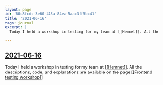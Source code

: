 ```yaml
---
layout: page
id: '60c8fcdc-3e60-443a-84ea-5aac3ff5bc41'
title: '2021-06-16'
tags: journal
excerpt: |
  Today I held a workshop in testing for my team at [[Hemnet]]. All the descriptions, code, and explanations are available on the page [[Frontend testing workshop]]

---
```

  
<h2 class="text-3xl font-semibold mb-4"><a class="rounded-sm focus:outline-none focus:ring-2 focus:ring-offset-2 dark:focus:ring-offset-gray-900 dark:focus:ring-pink-400 focus:ring-pink-700" href="/journals/2021-06-16">2021-06-16</a></h2>

<div class="space-y-3">
<div class="element-block ml-0"><div class="flex-1">Today I held a workshop in testing for my team at <a class="text-teal-700 dark:text-teal-400 rounded-sm group focus:outline-none focus:ring-2 focus:ring-offset-2 dark:focus:ring-offset-gray-900 dark:focus:ring-pink-400 focus:ring-pink-700" href="/pages/hemnet"><span class="text-gray-300 dark:text-gray-500 group-hover:text-teal-900">[[</span>Hemnet<span class="text-gray-300 dark:text-gray-500 group-hover:text-teal-900">]]</span></a>. All the descriptions, code, and explanations are available on the page <a class="text-teal-700 dark:text-teal-400 rounded-sm group focus:outline-none focus:ring-2 focus:ring-offset-2 dark:focus:ring-offset-gray-900 dark:focus:ring-pink-400 focus:ring-pink-700" href="/pages/frontend-testing-workshop"><span class="text-gray-300 dark:text-gray-500 group-hover:text-teal-900">[[</span>Frontend testing workshop<span class="text-gray-300 dark:text-gray-500 group-hover:text-teal-900">]]</span></a></div></div>
</div>


